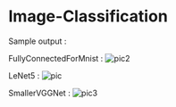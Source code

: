 # Image-Classification
Sample output :

FullyConnectedForMnist :
![pic2](https://user-images.githubusercontent.com/36880597/111386053-f8679680-86ab-11eb-8b90-5466a4db7e4c.png)

LeNet5 :
![pic](https://user-images.githubusercontent.com/36880597/111386163-21882700-86ac-11eb-9a50-9fd4db650e93.png)

SmallerVGGNet :
![pic3](https://user-images.githubusercontent.com/36880597/111386186-2a78f880-86ac-11eb-8ce7-ddfe024a9e20.png)
